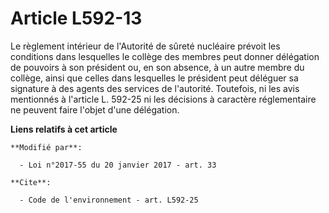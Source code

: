 # Article L592-13

Le règlement intérieur de l'Autorité de sûreté nucléaire prévoit les conditions dans lesquelles le collège des membres peut
donner délégation de pouvoirs à son président ou, en son absence, à un autre membre du collège, ainsi que celles dans
lesquelles le président peut déléguer sa signature à des agents des services de l'autorité. Toutefois, ni les avis mentionnés
à l'article L. 592-25 ni les décisions à caractère réglementaire ne peuvent faire l'objet d'une délégation.

**Liens relatifs à cet article**

	**Modifié par**:

	  - Loi n°2017-55 du 20 janvier 2017 - art. 33

	**Cite**:

	  - Code de l'environnement - art. L592-25

